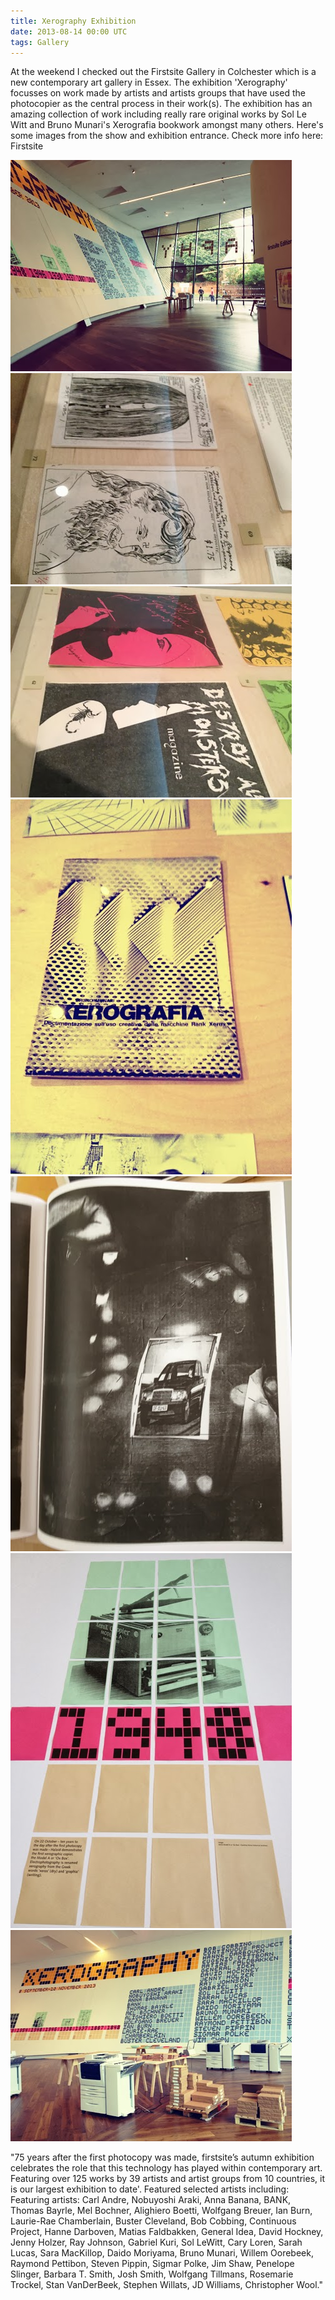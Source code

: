```yaml
---
title: Xerography Exhibition
date: 2013-08-14 00:00 UTC
tags: Gallery
---
```


At the weekend I checked out the Firstsite Gallery in Colchester which is a new contemporary art gallery in Essex. The exhibition 'Xerography' focusses on work made by artists and artists groups that have used the photocopier as the central process in their work(s). The exhibition has an amazing collection of work including really rare original works by Sol Le Witt and Bruno Munari's Xerografia bookwork amongst many others. Here's some images from the show and exhibition entrance. Check more info here: Firstsite

![Alt text](../images/xerography01.jpg)
![Alt text](../images/xerography02.jpg)
![Alt text](../images/xerography03.jpg)
![Alt text](../images/xerography04.jpg)
![Alt text](../images/xerography05.jpg)
![Alt text](../images/xerography06.jpg)
![Alt text](../images/xerography07.jpg)

"75 years after the first photocopy was made, firstsite’s autumn exhibition celebrates the role that this technology has played within contemporary art. Featuring over 125 works by 39 artists and artist groups from 10 countries, it is our largest exhibition to date'. Featured selected artists including: Featuring artists: Carl Andre, Nobuyoshi Araki, Anna Banana, BANK, Thomas Bayrle, Mel Bochner, Alighiero Boetti, Wolfgang Breuer, Ian Burn, Laurie-Rae Chamberlain, Buster Cleveland, Bob Cobbing, Continuous Project, Hanne Darboven, Matias Faldbakken, General Idea, David Hockney, Jenny Holzer, Ray Johnson, Gabriel Kuri, Sol LeWitt, Cary Loren, Sarah Lucas, Sara MacKillop, Daido Moriyama, Bruno Munari, Willem Oorebeek, Raymond Pettibon, Steven Pippin, Sigmar Polke, Jim Shaw, Penelope Slinger, Barbara T. Smith, Josh Smith, Wolfgang Tillmans, Rosemarie Trockel, Stan VanDerBeek, Stephen Willats, JD Williams, Christopher Wool."
